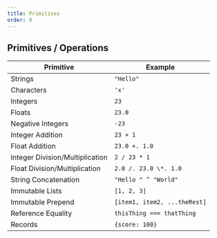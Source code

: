```yaml
---
title: Primitives
order: 0
---
```


Primitives / Operations
----------

Primitive                             | Example
--------------------------------------|--------------------------------
Strings                               |  `"Hello"`
Characters                            |  `'x'`
Integers                              |  `23`
Floats                                |  `23.0`
Negative Integers                     |  `-23`
Integer Addition                      |  `23 + 1`
Float Addition                        |  `23.0 +. 1.0`
Integer Division/Multiplication       |  `2 / 23 * 1`
Float Division/Multiplication         |  `2.0 /. 23.0 \*. 1.0`
String Concatenation                  |  `"Hello " ^ "World"`
Immutable Lists                       |  `[1, 2, 3]`
Immutable Prepend                     |  `[item1, item2, ...theRest]`
Reference Equality                    |  `thisThing === thatThing`
Records                               |  `{score: 100}`

